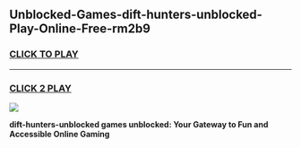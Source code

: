 
## Unblocked-Games-dift-hunters-unblocked-Play-Online-Free-rm2b9
<h3>
<a href="https://premium76.site?title=dift-hunters-unblocked&ref=26A">CLICK TO PLAY</a></h3>
<hr>

<h3>
<a href="https://premium76.site?title=dift-hunters-unblocked&ref=26A">CLICK 2 PLAY</a>
  
</h3>

<a href="https://premium76.site?title=dift-hunters-unblocked&ref=26A"><img src="https://clearcache.store/games.png"></a>


**dift-hunters-unblocked games unblocked: Your Gateway to Fun and Accessible Online Gaming**
